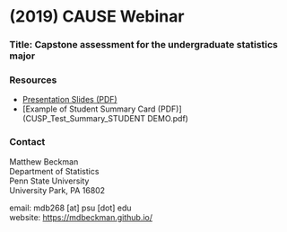 # (2019) CAUSE Webinar

### Title: Capstone assessment for the undergraduate statistics major

### Resources

- [Presentation Slides (PDF)](201909-CAUSE-cusp-assessment.pdf)
- [Example of Student Summary Card (PDF)](CUSP_Test_Summary_STUDENT DEMO.pdf)


### Contact

Matthew Beckman  
Department of Statistics  
Penn State University  
University Park, PA 16802  

email: mdb268 [at] psu [dot] edu  
website: <https://mdbeckman.github.io/>  
